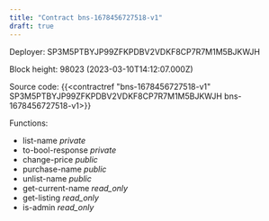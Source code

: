 ```yaml
---
title: "Contract bns-1678456727518-v1"
draft: true
---
```

Deployer: SP3M5PTBYJP99ZFKPDBV2VDKF8CP7R7M1M5BJKWJH


 



Block height: 98023 (2023-03-10T14:12:07.000Z)

Source code: {{<contractref "bns-1678456727518-v1" SP3M5PTBYJP99ZFKPDBV2VDKF8CP7R7M1M5BJKWJH bns-1678456727518-v1>}}

Functions:

* list-name _private_
* to-bool-response _private_
* change-price _public_
* purchase-name _public_
* unlist-name _public_
* get-current-name _read_only_
* get-listing _read_only_
* is-admin _read_only_
